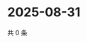 # 2025-08-31

共 0 条

<!-- BEGIN ZHIHUVIDEO -->
<!-- 最后更新时间 Sun Aug 31 2025 19:08:12 GMT+0800 (China Standard Time) -->

<!-- END ZHIHUVIDEO -->
